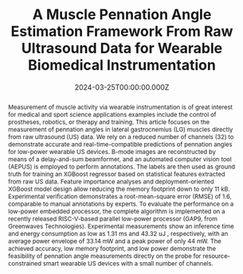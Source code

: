 ---
abstract: Measurement of muscle activity via wearable instrumentation is of great interest for medical and sport science applications examples include the control of prostheses, robotics, or therapy and training. This article focuses on the measurement of pennation angles in lateral gastrocnemius (LG) muscles directly from raw ultrasound (US) data. We rely on a reduced number of channels (32) to demonstrate accurate and real-time-compatible predictions of pennation angles for low-power wearable US devices. B-mode images are reconstructed by means of a delay-and-sum beamformer, and an automated computer vision tool (AEPUS) is employed to perform annotations. The labels are then used as ground truth for training an XGBoost regressor based on statistical features extracted from raw US data. Feature importance analyses and deployment-oriented XGBoost model design allow reducing the memory footprint down to only 11 kB. Experimental verification demonstrates a root-mean-square error (RMSE) of 1.6, comparable to manual annotations by experts. To evaluate the performance on a low-power embedded processor, the complete algorithm is implemented on a recently released RISC-V-based parallel low-power processor (GAP9, from Greenwaves Technologies). Experimental measurements show an inference time and energy consumption as low as 1.31 ms and 43.32 uJ , respectively, with an average power envelope of 33.14 mW and a peak power of only 44 mW. The achieved accuracy, low memory footprint, and low power demonstrate the feasibility of pennation angle measurements directly on the probe for resource-constrained smart wearable US devices with a small number of channels.
slides: ""
url_pdf: "https://ieeexplore.ieee.org/abstract/document/10329945"
publication_types:
  - "1"
authors:
  - Sergei Vostrikov
  - admin
  - Soley Hafthorsdottir
  - Christoph Leitner
  - Michele Magno
  - Luca Benini
  - Andrea Cossettini
author_notes: []
publication: IEEE Transactions on Instrumentation and Measurement
summary: A framework for estimating muscle pennation angles from raw ultrasound data, demonstrating efficient implementation on low-power processors.
url_dataset: ""
url_project: ""
publication_short: In *IEEE TIM*
url_source: ""
url_video: ""
title: "A Muscle Pennation Angle Estimation Framework From Raw Ultrasound Data for Wearable Biomedical Instrumentation"
doi: "10.1109/TIM.2023.3335535"
featured: true
tags: []
projects: []
image:
  caption: ""
  focal_point: Smart
  preview_only: false
  filename: featured.png
date: 2024-03-25T00:00:00.000Z
url_slides: ""
publishDate: 2024-03-25T00:00:00.000Z
url_poster: ""
url_code: ""
---